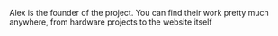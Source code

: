 Alex is the founder of the project. You can find their work pretty much anywhere, from hardware projects to the website itself